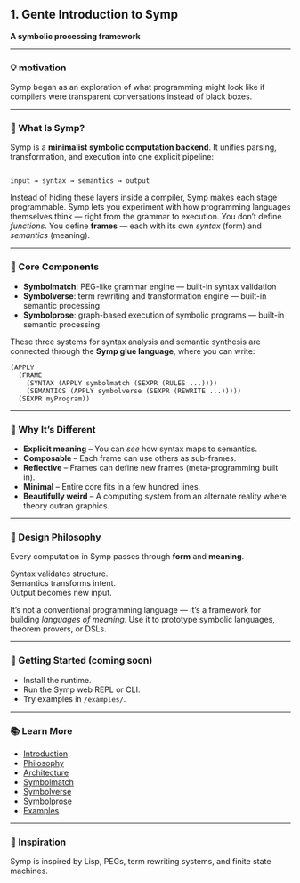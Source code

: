 ## 1. Gente Introduction to Symp

**A symbolic processing framework**

---

### 💡 motivation

Symp began as an exploration of what programming might look like if compilers were transparent conversations instead of black boxes.

---

### 🧩 What Is Symp?

Symp is a **minimalist symbolic computation backend**. It unifies parsing, transformation, and execution into one explicit pipeline:

```

input → syntax → semantics → output

````

Instead of hiding these layers inside a compiler, Symp makes each stage programmable. Symp lets you experiment with how programming languages themselves think — right from the grammar to execution. You don’t define *functions*. You define **frames** — each with its own *syntax* (form) and *semantics* (meaning).

---

### 🧠 Core Components

* **Symbolmatch**: PEG-like grammar engine — built-in syntax validation
* **Symbolverse**: term rewriting and transformation engine — built-in semantic processing
* **Symbolprose**: graph-based execution of symbolic programs — built-in semantic processing

These three systems for syntax analysis and semantic synthesis are connected through the **Symp glue language**, where you can write:

```
(APPLY
  (FRAME
    (SYNTAX (APPLY symbolmatch (SEXPR (RULES ...))))
    (SEMANTICS (APPLY symbolverse (SEXPR (REWRITE ...)))))
  (SEXPR myProgram))
```

---

### 🔮 Why It’s Different

* **Explicit meaning** – You can *see* how syntax maps to semantics.
* **Composable** – Each frame can use others as sub-frames.
* **Reflective** – Frames can define new frames (meta-programming built in).
* **Minimal** – Entire core fits in a few hundred lines.
* **Beautifully weird** – A computing system from an alternate reality where theory outran graphics.

---

### 🧬 Design Philosophy

Every computation in Symp passes through **form** and **meaning**.

Syntax validates structure.  
Semantics transforms intent.  
Output becomes new input.  

It’s not a conventional programming language — it’s a framework for building *languages of meaning*. Use it to prototype symbolic languages, theorem provers, or DSLs.

---

### 🚀 Getting Started (coming soon)

* Install the runtime.
* Run the Symp web REPL or CLI.
* Try examples in `/examples/`.

---

### 📚 Learn More

* [Introduction](docs/introduction.md)
* [Philosophy](docs/philosophy.md)
* [Architecture](docs/architecture.md)
* [Symbolmatch](docs/symbolmatch.md)
* [Symbolverse](docs/symbolverse.md)
* [Symbolprose](docs/symbolprose.md)
* [Examples](docs/examples.md)

---

### 🖤 Inspiration

Symp is inspired by Lisp, PEGs, term rewriting systems, and finite state machines.

